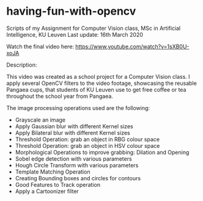 # having-fun-with-opencv
Scripts of my Assignment for Computer Vision class, MSc in Artificial Intelligence, KU Leuven
Last update: 16th March 2020

Watch the final video here: https://www.youtube.com/watch?v=1sXB0U-xoJA

Description:

This video was created as a school project for a Computer Vision class. 
I apply several OpenCV filters to the video footage, showcasing the reusable Pangaea cups, that students of KU Leuven use to get free coffee or tea throughout the school year from Pangaea. 

The image processing operations used are the following:
- Grayscale an image
- Apply Gaussian blur with different Kernel sizes
- Apply Bilateral blur with different Kernel sizes
- Threshold Operation: grab an object in RBG colour space
- Threshold Operation: grab an object in HSV colour space
- Morphological Operations to improve grabbing: Dilation and Opening
- Sobel edge detection with various parameters
- Hough Circle Transform with various parameters
- Template Matching Operation
- Creating Bounding boxes and circles for contours
- Good Features to Track operation
- Apply a Cartoonizer filter
